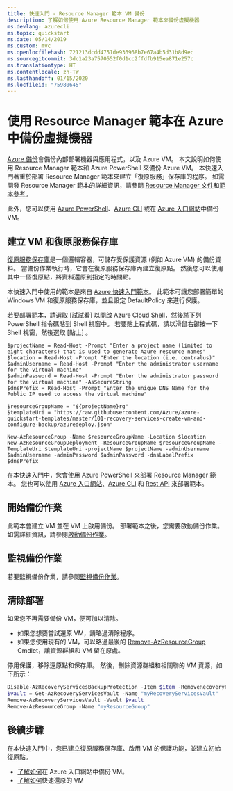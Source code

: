 ```yaml
---
title: 快速入門 - Resource Manager 範本 VM 備份
description: 了解如何使用 Azure Resource Manager 範本來備份虛擬機器
ms.devlang: azurecli
ms.topic: quickstart
ms.date: 05/14/2019
ms.custom: mvc
ms.openlocfilehash: 721213dcdd4751de936968b7e67a4b5d31b8d9ec
ms.sourcegitcommit: 3dc1a23a7570552f0d1cc2ffdfb915ea871e257c
ms.translationtype: HT
ms.contentlocale: zh-TW
ms.lasthandoff: 01/15/2020
ms.locfileid: "75980645"
---
```

# <a name="back-up-a-virtual-machine-in-azure-with-resource-manager-template"></a>使用 Resource Manager 範本在 Azure 中備份虛擬機器

[Azure 備份](backup-overview.md)會備份內部部署機器與應用程式，以及 Azure VM。 本文說明如何使用 Resource Manager 範本和 Azure PowerShell 來備份 Azure VM。 本快速入門著重於部署 Resource Manager 範本來建立「復原服務」保存庫的程序。 如需開發 Resource Manager 範本的詳細資訊，請參閱 [Resource Manager 文件](/azure/azure-resource-manager/)和[範本參考](/azure/templates/microsoft.recoveryservices/allversions)。

此外，您可以使用 [Azure PowerShell](./quick-backup-vm-powershell.md)、[Azure CLI](quick-backup-vm-cli.md) 或在 [Azure 入口網站](quick-backup-vm-portal.md)中備份 VM。

## <a name="create-a-vm-and-recovery-services-vault"></a>建立 VM 和復原服務保存庫

[復原服務保存庫](backup-azure-recovery-services-vault-overview.md)是一個邏輯容器，可儲存受保護資源 (例如 Azure VM) 的備份資料。 當備份作業執行時，它會在復原服務保存庫內建立復原點。 然後您可以使用其中一個復原點，將資料還原到指定的時間點。

本快速入門中使用的範本是來自 [Azure 快速入門範本](https://azure.microsoft.com/resources/templates/101-recovery-services-create-vm-and-configure-backup/)。 此範本可讓您部署簡單的 Windows VM 和復原服務保存庫，並且設定 DefaultPolicy 來進行保護。

若要部署範本，請選取 [試試看]  以開啟 Azure Cloud Shell，然後將下列 PowerShell 指令碼貼到 Shell 視窗中。 若要貼上程式碼，請以滑鼠右鍵按一下 Shell 視窗，然後選取 [貼上]  。

```azurepowershell-interactive
$projectName = Read-Host -Prompt "Enter a project name (limited to eight characters) that is used to generate Azure resource names"
$location = Read-Host -Prompt "Enter the location (i.e. centralus)"
$adminUsername = Read-Host -Prompt "Enter the administrator username for the virtual machine"
$adminPassword = Read-Host -Prompt "Enter the administrator password for the virtual machine" -AsSecureString
$dnsPrefix = Read-Host -Prompt "Enter the unique DNS Name for the Public IP used to access the virtual machine"

$resourceGroupName = "${projectName}rg"
$templateUri = "https://raw.githubusercontent.com/Azure/azure-quickstart-templates/master/101-recovery-services-create-vm-and-configure-backup/azuredeploy.json"

New-AzResourceGroup -Name $resourceGroupName -Location $location
New-AzResourceGroupDeployment -ResourceGroupName $resourceGroupName -TemplateUri $templateUri -projectName $projectName -adminUsername $adminUsername -adminPassword $adminPassword -dnsLabelPrefix $dnsPrefix
```

在本快速入門中，您會使用 Azure PowerShell 來部署 Resource Manager 範本。 您也可以使用 [Azure 入口網站](../azure-resource-manager/templates/deploy-portal.md)、[Azure CLI](../azure-resource-manager/templates/deploy-cli.md) 和 [Rest API](../azure-resource-manager/templates/deploy-rest.md) 來部署範本。

## <a name="start-a-backup-job"></a>開始備份作業

此範本會建立 VM 並在 VM 上啟用備份。 部署範本之後，您需要啟動備份作業。 如需詳細資訊，請參閱[啟動備份作業](./quick-backup-vm-powershell.md#start-a-backup-job)。

## <a name="monitor-the-backup-job"></a>監視備份作業

若要監視備份作業，請參閱[監視備份作業](./quick-backup-vm-powershell.md#monitor-the-backup-job)。

## <a name="clean-up-the-deployment"></a>清除部署

如果您不再需要備份 VM，便可加以清除。

- 如果您想要嘗試還原 VM，請略過清除程序。
- 如果您使用現有的 VM，可以略過最後的 [Remove-AzResourceGroup](/powershell/module/az.resources/remove-azresourcegroup) Cmdlet，讓資源群組和 VM 留在原處。

停用保護，移除還原點和保存庫。 然後，刪除資源群組和相關聯的 VM 資源，如下所示：

```powershell
Disable-AzRecoveryServicesBackupProtection -Item $item -RemoveRecoveryPoints
$vault = Get-AzRecoveryServicesVault -Name "myRecoveryServicesVault"
Remove-AzRecoveryServicesVault -Vault $vault
Remove-AzResourceGroup -Name "myResourceGroup"
```

## <a name="next-steps"></a>後續步驟

在本快速入門中，您已建立復原服務保存庫、啟用 VM 的保護功能，並建立初始復原點。

- [了解如何](tutorial-backup-vm-at-scale.md)在 Azure 入口網站中備份 VM。
- [了解如何](tutorial-restore-disk.md)快速還原的 VM
